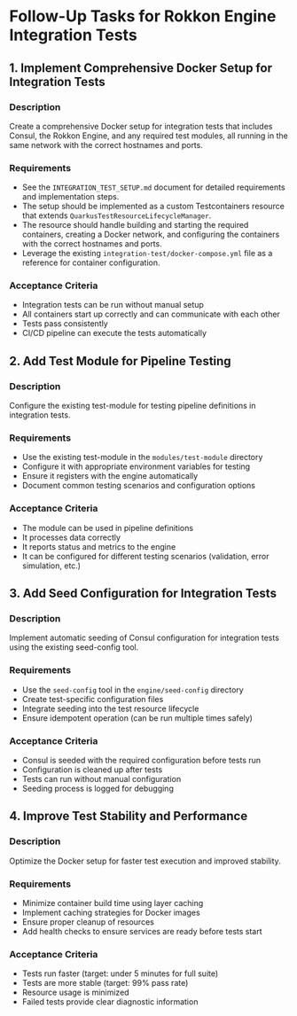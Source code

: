 # Follow-Up Tasks for Rokkon Engine Integration Tests

## 1. Implement Comprehensive Docker Setup for Integration Tests

### Description
Create a comprehensive Docker setup for integration tests that includes Consul, the Rokkon Engine, and any required test modules, all running in the same network with the correct hostnames and ports.

### Requirements
- See the `INTEGRATION_TEST_SETUP.md` document for detailed requirements and implementation steps.
- The setup should be implemented as a custom Testcontainers resource that extends `QuarkusTestResourceLifecycleManager`.
- The resource should handle building and starting the required containers, creating a Docker network, and configuring the containers with the correct hostnames and ports.
- Leverage the existing `integration-test/docker-compose.yml` file as a reference for container configuration.

### Acceptance Criteria
- Integration tests can be run without manual setup
- All containers start up correctly and can communicate with each other
- Tests pass consistently
- CI/CD pipeline can execute the tests automatically

## 2. Add Test Module for Pipeline Testing

### Description
Configure the existing test-module for testing pipeline definitions in integration tests.

### Requirements
- Use the existing test-module in the `modules/test-module` directory
- Configure it with appropriate environment variables for testing
- Ensure it registers with the engine automatically
- Document common testing scenarios and configuration options

### Acceptance Criteria
- The module can be used in pipeline definitions
- It processes data correctly
- It reports status and metrics to the engine
- It can be configured for different testing scenarios (validation, error simulation, etc.)

## 3. Add Seed Configuration for Integration Tests

### Description
Implement automatic seeding of Consul configuration for integration tests using the existing seed-config tool.

### Requirements
- Use the `seed-config` tool in the `engine/seed-config` directory
- Create test-specific configuration files
- Integrate seeding into the test resource lifecycle
- Ensure idempotent operation (can be run multiple times safely)

### Acceptance Criteria
- Consul is seeded with the required configuration before tests run
- Configuration is cleaned up after tests
- Tests can run without manual configuration
- Seeding process is logged for debugging

## 4. Improve Test Stability and Performance

### Description
Optimize the Docker setup for faster test execution and improved stability.

### Requirements
- Minimize container build time using layer caching
- Implement caching strategies for Docker images
- Ensure proper cleanup of resources
- Add health checks to ensure services are ready before tests start

### Acceptance Criteria
- Tests run faster (target: under 5 minutes for full suite)
- Tests are more stable (target: 99% pass rate)
- Resource usage is minimized
- Failed tests provide clear diagnostic information